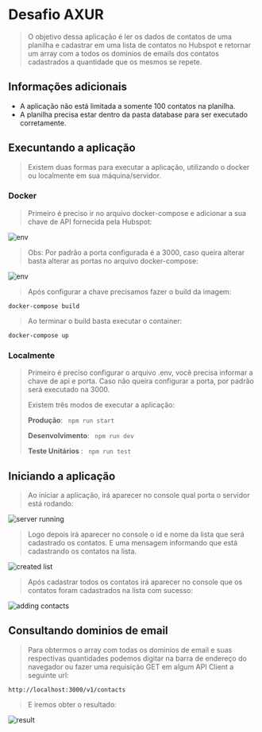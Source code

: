 # Desafio AXUR

>O objetivo dessa aplicação é ler os dados de contatos de uma planilha e cadastrar em uma lista de contatos no Hubspot e retornar um array com a todos os dominios de emails dos contatos cadastrados a quantidade que os mesmos se repete.

## Informações adicionais
- A aplicação não está limitada a somente 100 contatos na planilha.
- A planilha precisa estar dentro da pasta database para ser executado corretamente.

## Execuntando a aplicação

>Existem duas formas para executar a aplicação, utilizando o docker ou localmente em sua máquina/servidor.

### Docker


> Primeiro é preciso ir no arquivo docker-compose e adicionar a sua chave de API fornecida pela Hubspot:


![env](https://i.ibb.co/H2fk7Wt/screenshot1.png)


>Obs: Por padrão a porta configurada é a 3000, caso queira alterar basta alterar as portas no arquivo docker-compose:

![env](https://i.ibb.co/8dQRF0n/screenshot2.png)

>Após configurar a chave precisamos fazer o build da imagem:

```
docker-compose build
```

>Ao terminar o build basta executar o container:

```
docker-compose up
```

### Localmente

<blockquote>
    <p>
        Primeiro é preciso configurar o arquivo .env, você precisa informar a chave de api e porta. Caso não queira configurar a porta, por padrão será executado na 3000. 
    </p>
    <p>Existem três modos de executar a aplicação:</p>
    <p> <strong>Produção</strong>: <code> npm run start </code> </p> 
    <p> <strong>Desenvolvimento</strong>: <code> npm run dev </code> </p>
    <p> <strong>Teste Unitários </strong>: <code> npm run test </code> </p>
</blockquote>

## Iniciando a aplicação

> Ao iniciar a aplicação, irá aparecer no console qual porta o servidor está rodando:

![server running](https://i.ibb.co/CnCD1M4/screenshot3.png)

> Logo depois irá aparecer no console o id e nome da lista que será cadastrado os contatos. E uma mensagem informando que está cadastrando os contatos na lista.

![created list](https://i.ibb.co/gWGmHHJ/screenshot4.png)

> Após cadastrar todos os contatos irá aparecer no console que os contatos foram cadastrados na lista com sucesso:

![adding contacts](https://i.ibb.co/yXSpR95/screenshot5.png)

## Consultando dominios de email

> Para obtermos o array com todas os dominios de email e suas respectivas quantidades podemos digitar na barra de endereço do navegador ou fazer uma requisição GET em algum API Client a seguinte url:

```
http://localhost:3000/v1/contacts
```

> E iremos obter o resultado:

![result](https://i.ibb.co/Vg98wZt/screenshot6.png)

